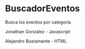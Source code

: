 # BuscadorEventos
Busca los eventos por categoría

Jonathan González - Javascript

Alejandro Bustamante - HTML